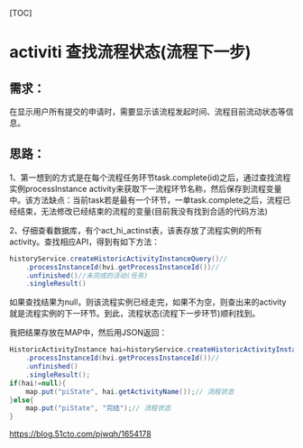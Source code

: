 [TOC]



# activiti 查找流程状态(流程下一步)

## 需求：

在显示用户所有提交的申请时，需要显示该流程发起时间、流程目前流动状态等信息。

## 思路：

​    1、第一想到的方式是在每个流程任务环节task.complete(id)之后，通过查找流程实例processInstance activity来获取下一流程环节名称，然后保存到流程变量中。该方法缺点：当前task若是最有一个环节，一单task.complete之后，流程已经结束，无法修改已经结束的流程的变量(目前我没有找到合适的代码方法)

​    2、仔细查看数据库，有个act_hi_actinst表，该表存放了流程实例的所有activity。查找相应API，得到有如下方法：

```java
historyService.createHistoricActivityInstanceQuery()//
	.processInstanceId(hvi.getProcessInstanceId())//
	.unfinished()//未完成的活动(任务)
	.singleResult()
```

如果查找结果为null，则该流程实例已经走完，如果不为空，则查出来的activity 就是流程实例的下一环节。到此，流程状态(流程下一步环节)顺利找到。



我把结果存放在MAP中，然后用JSON返回：

```java
HistoricActivityInstance hai=historyService.createHistoricActivityInstanceQuery()//
	.processInstanceId(hvi.getProcessInstanceId())//
	.unfinished()
	.singleResult();
if(hai!=null){
	map.put("piState", hai.getActivityName());// 流程状态
}else{
	map.put("piState", "完结");// 流程状态
}
```

<https://blog.51cto.com/pjwqh/1654178>
